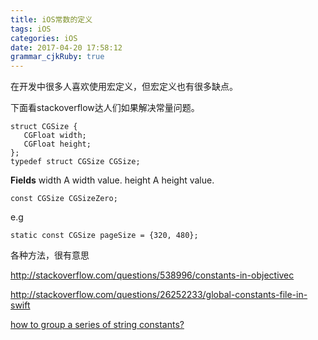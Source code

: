 ```yaml
---
title: iOS常数的定义
tags: iOS
categories: iOS
date: 2017-04-20 17:58:12
grammar_cjkRuby: true
---
```


在开发中很多人喜欢使用宏定义，但宏定义也有很多缺点。

下面看stackoverflow达人们如果解决常量问题。



```
struct CGSize {
   CGFloat width;
   CGFloat height;
};
typedef struct CGSize CGSize;
```

**Fields** width A width value. height A height value.

```
const CGSize CGSizeZero;
```

e.g

```
static const CGSize pageSize = {320, 480};
```





各种方法，很有意思

http://stackoverflow.com/questions/538996/constants-in-objectivec

http://stackoverflow.com/questions/26252233/global-constants-file-in-swift

[how to group a series of string constants?](http://stackoverflow.com/questions/10312874/objectivec-how-to-group-a-series-of-string-constants)

